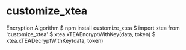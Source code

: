 # customize_xtea
Encryption Algorithm
$ npm install customize_xtea
$ import xtea from 'customize_xtea'
$ xtea.xTEAEncryptWithKey(data, token)
$ xtea.xTEADecryptWithKey(data, token)
